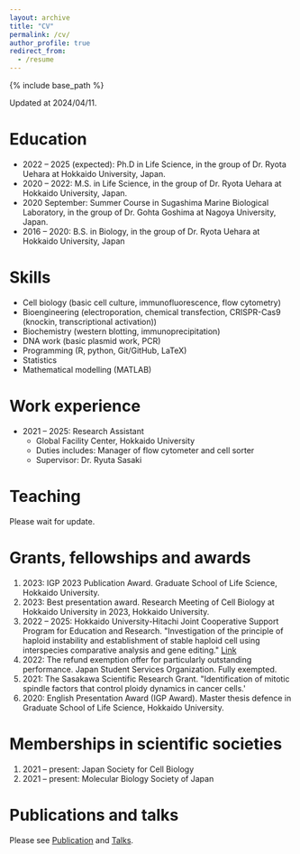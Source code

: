 ```yaml
---
layout: archive
title: "CV"
permalink: /cv/
author_profile: true
redirect_from:
  - /resume
---
```


{% include base_path %}

Updated at 2024/04/11.

Education
======
- 2022 – 2025 (expected): Ph.D in Life Science, in the group of Dr. Ryota Uehara at Hokkaido University, Japan.
- 2020 – 2022: M.S. in Life Science, in the group of Dr. Ryota Uehara at Hokkaido University, Japan.
- 2020 September: Summer Course in Sugashima Marine Biological Laboratory, in the group of Dr. Gohta Goshima at Nagoya University, Japan.
- 2016 – 2020: B.S. in Biology, in the group of Dr. Ryota Uehara at Hokkaido University, Japan
 
Skills
======
- Cell biology (basic cell culture, immunofluorescence, flow cytometry)
- Bioengineering (electroporation, chemical transfection, CRISPR-Cas9 (knockin, transcriptional activation))
- Biochemistry (western blotting, immunoprecipitation)
- DNA work (basic plasmid work, PCR)
- Programming (R, python, Git/GitHub, LaTeX)
- Statistics
- Mathematical modelling (MATLAB)

Work experience
======
- 2021 – 2025: Research Assistant
  - Global Facility Center, Hokkaido University
  - Duties includes: Manager of flow cytometer and cell sorter
  - Supervisor: Dr. Ryuta Sasaki

Teaching
======
Please wait for update.

Grants, fellowships and awards
======
1. 2023: IGP 2023 Publication Award. Graduate School of Life Science, Hokkaido University.
1. 2023: Best presentation award. Research Meeting of Cell Biology at Hokkaido University in 2023, Hokkaido University.
1. 2022 – 2025: Hokkaido University-Hitachi Joint Cooperative Support Program for Education and Research. "Investigation of the principle of haploid instability and establishment of stable haploid cell using interspecies comparative analysis and gene editing." [Link](https://sites.google.com/elms.hokudai.ac.jp/hokudai-hitachi)
1. 2022: The refund exemption offer for particularly outstanding performance. Japan Student Services Organization. Fully exempted.
1. 2021: The Sasakawa Scientific Research Grant. "Identification of mitotic spindle factors that control ploidy dynamics in cancer cells.'
1. 2020: English Presentation Award (IGP Award). Master thesis defence in Graduate School of Life Science, Hokkaido University.

Memberships in scientific societies
======
1. 2021 – present: Japan Society for Cell Biology
1. 2021 – present: Molecular Biology Society of Japan

Publications and talks
======
Please see [Publication](/publications/) and [Talks](/talks/).
